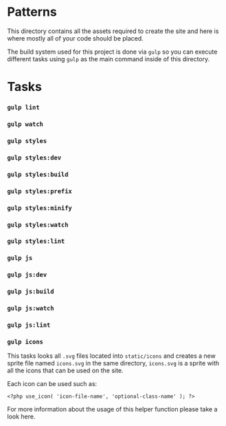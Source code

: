 # Patterns

This directory contains all the assets required to create the site and here
is where mostly all of your code should be placed.  

The build system used for this project is done via `gulp` so you can execute
different tasks using `gulp` as the main command inside of this directory.

# Tasks

### `gulp lint`
### `gulp watch`
### `gulp styles`
### `gulp styles:dev`
### `gulp styles:build`
### `gulp styles:prefix`
### `gulp styles:minify`
### `gulp styles:watch`
### `gulp styles:lint`
### `gulp js`
### `gulp js:dev`
### `gulp js:build`
### `gulp js:watch`
### `gulp js:lint`

### `gulp icons`

This tasks looks all `.svg` files located into `static/icons` and creates a new
sprite file named `icons.svg` in the same directory, `icons.svg` is a sprite
with all the icons that can be used on the site.

Each icon can be used such as: 

```
<?php use_icon( 'icon-file-name', 'optional-class-name' ); ?>
```

For more information about the usage of this helper function please take 
a look here.
